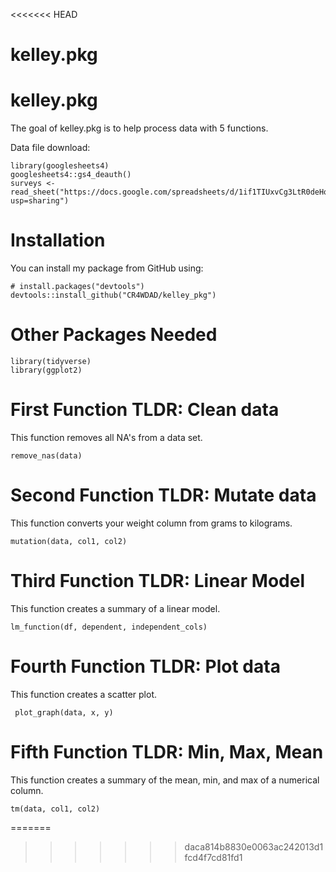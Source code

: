 <<<<<<< HEAD
# kelley.pkg
# kelley.pkg
The goal of kelley.pkg is to help process data with 5 functions. 

Data file download:
```{r}
library(googlesheets4)
googlesheets4::gs4_deauth()
surveys <- read_sheet("https://docs.google.com/spreadsheets/d/1if1TIUxvCg3LtR0deHq1NgXPNOSMo0Wt4JhirsN0JBE/edit?usp=sharing")
```
# Installation

You can install my package from GitHub using: 
```{r}
# install.packages("devtools")
devtools::install_github("CR4WDAD/kelley_pkg")
```
# Other Packages Needed
```{r}
library(tidyverse)
library(ggplot2)
```
# First Function TLDR: Clean data 
This function removes all NA's from a data set.
```{r}
remove_nas(data)
```
# Second Function TLDR: Mutate data
This function converts your weight column from grams to kilograms.
```{r}
mutation(data, col1, col2)

```
# Third Function TLDR: Linear Model
This function creates a summary of a linear model.
```{r}
lm_function(df, dependent, independent_cols)

```
# Fourth Function TLDR: Plot data
This function creates a scatter plot.
```{r}
 plot_graph(data, x, y)

```
# Fifth Function TLDR: Min, Max, Mean
This function creates a summary of the mean, min, and max of a numerical column.
```{r}
tm(data, col1, col2)

```
=======

>>>>>>> daca814b8830e0063ac242013d1fcd4f7cd81fd1

